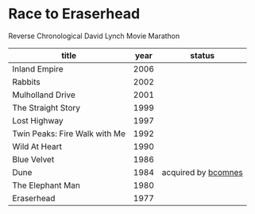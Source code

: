 # Race to Eraserhead

Reverse Chronological David Lynch Movie Marathon

| title | year | status |
| ----- | ---- | ------ |
| Inland Empire | 2006 | |
| Rabbits | 2002 | |
| Mulholland Drive | 2001 | |
| The Straight Story | 1999 | |
| Lost Highway | 1997 | |
| Twin Peaks: Fire Walk with Me | 1992 | |
| Wild At Heart | 1990 | |
| Blue Velvet | 1986 | |
| Dune | 1984 | acquired by [bcomnes](https://github.com/bcomnes) |
| The Elephant Man | 1980 | |
| Eraserhead | 1977 | |
